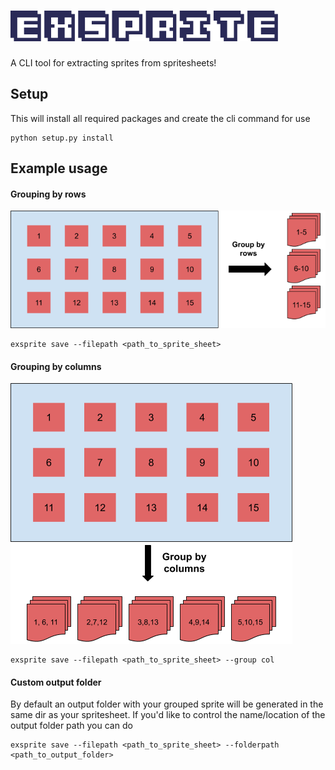 # ![Exsprite Logo](/assets/title.png)
A CLI tool for extracting sprites from spritesheets!

## Setup
This will install all required packages and create the cli command for use
```
python setup.py install
```

## Example usage

#### Grouping by rows
![Row Example](/assets/row_group_image.png)
```
exsprite save --filepath <path_to_sprite_sheet>
```

#### Grouping by columns
![Column Example](/assets/column_group_image.png)
```
exsprite save --filepath <path_to_sprite_sheet> --group col
```

#### Custom output folder
By default an output folder with your grouped sprite will be generated in the same dir as your spritesheet. If you'd like to control the name/location of the output folder path you can do
```
exsprite save --filepath <path_to_sprite_sheet> --folderpath <path_to_output_folder>
```
